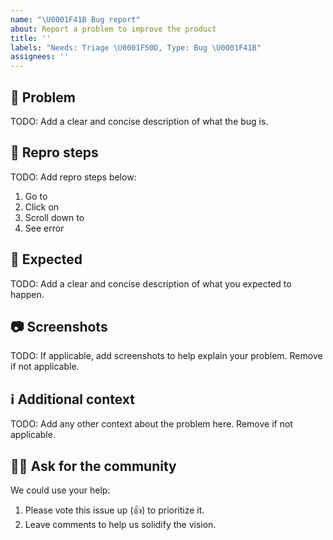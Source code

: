 ```yaml
---
name: "\U0001F41B Bug report"
about: Report a problem to improve the product
title: ''
labels: "Needs: Triage \U0001F50D, Type: Bug \U0001F41B"
assignees: ''
---
```


<!--
⚠️⚠️⚠️ BEFORE YOU SUBMIT ⚠️⚠️⚠️
1. Confirm there isn't an issue already. If so, vote it up (👍) and add comments.
2. Complete all TODO items below and remove the TODO lines after.
3. Internal: Add applicable labels: Type, Micro PR, Area
-->

## 🐛 Problem
TODO: Add a clear and concise description of what the bug is.

## 👣 Repro steps
TODO: Add repro steps below:
1. Go to
2. Click on
3. Scroll down to
4. See error

## 🤔 Expected
TODO: Add a clear and concise description of what you expected to happen.

## 📷 Screenshots
TODO: If applicable, add screenshots to help explain your problem. Remove if not applicable.

## ℹ️ Additional context
TODO: Add any other context about the problem here. Remove if not applicable.

## 🙋‍♀️ Ask for the community
<!-- TODO: Customize this section to let the community know how they can help. -->
We could use your help:
1. Please vote this issue up (👍) to prioritize it.
2. Leave comments to help us solidify the vision.
